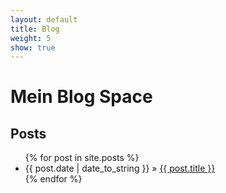 ```yaml
---
layout: default
title: Blog
weight: 5
show: true
---
```

<h1>Mein Blog Space</h1>
<h2>Posts</h2>
<ul class="posts">{% for post in site.posts %}
<li>
  <span>
    {{ post.date | date_to_string }}
  </span>
  &raquo; <a href="{{ post.url }}">{{ post.title }}</a>
</li>
{% endfor %}</ul>
